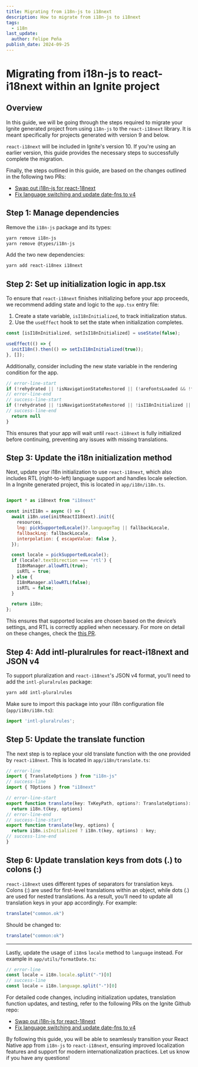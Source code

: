 ```yaml
---
title: Migrating from i18n-js to i18next
description: How to migrate from i18n-js to i18next
tags:
  - i18n
last_update:
  author: Felipe Peña
publish_date: 2024-09-25
---
```


# Migrating from i18n-js to react-i18next within an Ignite project

## Overview

In this guide, we will be going through the steps required to migrate your Ignite generated project from using `i18n-js` to the `react-i18next` library. It is meant specifically for projects generated with version 9 and below.

`react-i18next` will be included in Ignite's version 10. If you're using an earlier version, this guide provides the necessary steps to successfully complete the migration.

Finally, the steps outlined in this guide, are based on the changes outlined in the following two PRs:
* [Swap out i18n-js for react-18next](https://github.com/infinitered/ignite/pull/2770)
* [Fix language switching and update date-fns to v4](https://github.com/infinitered/ignite/pull/2778)

## Step 1: Manage dependencies

Remove the `i18n-js` package and its types:

```bash
yarn remove i18n-js
yarn remove @types/i18n-js
```

Add the two new dependencies:

```bash
yarn add react-i18nex i18next
```

## Step 2: Set up initialization logic in app.tsx

To ensure that `react-i18next` finishes initializing before your app proceeds, we recommend adding state and logic to the `app.tsx` entry file:

1. Create a state variable, `isI18nInitialized`, to track initialization status.
2. Use the `useEffect` hook to set the state when initialization completes.

```js
const [isI18nInitialized, setIsI18nInitialized] = useState(false);

useEffect(() => {
  initI18n().then(() => setIsI18nInitialized(true));
}, []);
```

Additionally, consider including the new state variable in the rendering condition for the app.

```js
// error-line-start
if (!rehydrated || !isNavigationStateRestored || (!areFontsLoaded && !fontLoadError)) {
// error-line-end
// success-line-start
if (!rehydrated || !isNavigationStateRestored || !isI18nInitialized || (!areFontsLoaded && !fontLoadError)) {
// success-line-end
  return null
}
```

This ensures that your app will wait until `react-i18next` is fully initialized before continuing, preventing any issues with missing translations.

## Step 3: Update the i18n initialization method

Next, update your i18n initialization to use `react-i18next`, which also includes RTL (right-to-left) language support and handles locale selection. In a Ingnite generated project, this is located in `app/i18n/i18n.ts`.

```js

import * as i18next from "i18next"

const initI18n = async () => {
  await i18n.use(initReactI18next).init({
    resources,
    lng: pickSupportedLocale()?.languageTag || fallbackLocale,
    fallbackLng: fallbackLocale,
    interpolation: { escapeValue: false },
  });

  const locale = pickSupportedLocale();
  if (locale?.textDirection === 'rtl') {
    I18nManager.allowRTL(true);
    isRTL = true;
  } else {
    I18nManager.allowRTL(false);
    isRTL = false;
  }

  return i18n;
};
```

This ensures that supported locales are chosen based on the device’s settings, and RTL is correctly applied when necessary. For more on detail on these changes, check the [this PR](https://github.com/infinitered/ignite/pull/2770).

## Step 4: Add intl-pluralrules for react-i18next and JSON v4

To support pluralization and `react-i18next`'s JSON v4 format, you’ll need to add the `intl-pluralrules` package:

```bash
yarn add intl-pluralrules
```

Make sure to import this package into your i18n configuration file (`app/i18n/i18n.ts`):

```js
import 'intl-pluralrules';
```

## Step 5: Update the translate function

The next step is to replace your old translate function with the one provided by `react-i18next`. This is located in `app/i18n/translate.ts`:

```js
// error-line
import { TranslateOptions } from "i18n-js"
// success-line
import { TOptions } from "i18next"

// error-line-start
export function translate(key: TxKeyPath, options?: TranslateOptions): string {
  return i18n.t(key, options)
// error-line-end
// success-line-start
export function translate(key, options) {
  return i18n.isInitialized ? i18n.t(key, options) : key;
// success-line-end
}
```

## Step 6: Update translation keys from dots (.) to colons (:)

`react-i18next` uses different types of separators for translation keys. Colons (:) are used for first-level translations within an object, while dots (.) are used for nested translations. As a result, you’ll need to update all translation keys in your app accordingly. For example:

```js
translate("common.ok")
```

Should be changed to:

```js
translate("common:ok")
```

---

Lastly, update the usage of `i18n`s `locale` method to `language` instead. For example in `app/utils/formatDate.ts`:

```js
// error-line
const locale = i18n.locale.split("-")[0]
// success-line
const locale = i18n.language.split("-")[0]
```

For detailed code changes, including initialization updates, translation function updates, and testing, refer to the following PRs on the Ignite Github repo:

* [Swap out i18n-js for react-18next](https://github.com/infinitered/ignite/pull/2770)
* [Fix language switching and update date-fns to v4](https://github.com/infinitered/ignite/pull/2778)

By following this guide, you will be able to seamlessly transition your React Native app from `i18n-js` to `react-i18next`, ensuring improved localization features and support for modern internationalization practices. Let us know if you have any questions!